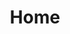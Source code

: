 ---
description: "This blog will teach you the theory and practice about how computers and the Internet work to stay safe online. Non-computer-experts are welcome!"
title: "Home"
---